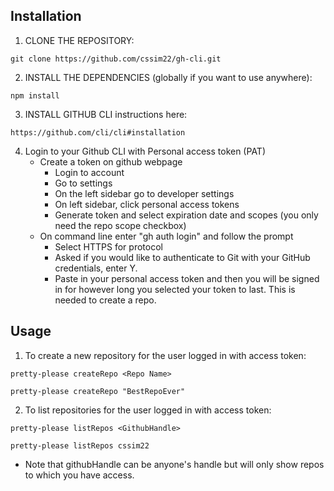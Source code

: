 ## Installation

1. CLONE THE REPOSITORY:
```
git clone https://github.com/cssim22/gh-cli.git
```
2. INSTALL THE DEPENDENCIES (globally if you want to use anywhere):
```
npm install 
```
3. INSTALL GITHUB CLI
instructions here: 
```
https://github.com/cli/cli#installation
```

4. Login to your Github CLI with Personal access token (PAT) 
	 - Create a token on github webpage
		 - Login to account
		 - Go to settings
		 - On the left sidebar go to developer settings
		 - On left sidebar, click personal access tokens
		 - Generate token and select expiration date and scopes (you only need the repo scope checkbox)
	 - On command line enter "gh auth login" and follow the prompt
		 - Select HTTPS for protocol
		 - Asked if you would like to authenticate to Git with your GitHub credentials, enter Y.
		 - Paste in your personal access token and then you will be signed in for however long you selected your token to last. This is needed to create a repo.

## Usage

1. To create a new repository for the user logged in with access token:
```
pretty-please createRepo <Repo Name>
```
```
pretty-please createRepo "BestRepoEver" 
```


2. To list repositories for the user logged in with access token:
```
pretty-please listRepos <GithubHandle>
```
```
pretty-please listRepos cssim22
```
* Note that githubHandle can be anyone's handle but will only show repos to which you have access.